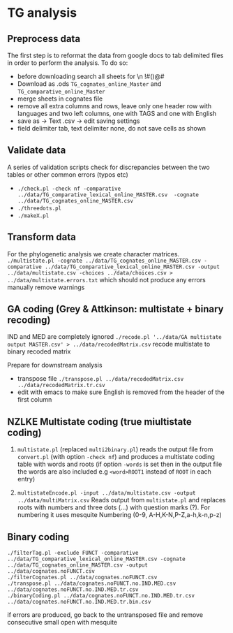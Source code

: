 # TG analysis

## Preprocess data
The first step is to reformat the data from google docs to tab delimited files in order to perform the analysis. To do so:

 - before downloading search all sheets for \\n !#()@#
 - Download as .ods `TG_cognates_online_Master` and `TG_comparative_online_Master`
 - merge sheets in cognates file
 - remove all extra columns and rows, leave only one header row with languages and two left columns, one with TAGS and one with English
 - save as -> Text .csv -> edit saving settings
 - field delimiter tab, text delimiter none, do not save cells as shown
 
## Validate data
A series of validation scripts check for discrepancies between the two tables or other common errors (typos etc)

 - `./check.pl -check nf -comparative ../data/TG_comparative_lexical_online_MASTER.csv  -cognate ../data/TG_cognates_online_MASTER.csv`
 - `./threedots.pl`
 - `./makeX.pl`

## Transform data

For the phylogenetic analysis we create character matrices.
`./multistate.pl -cognate ../data/TG_cognates_online_MASTER.csv -comparative ../data/TG_comparative_lexical_online_MASTER.csv -output ../data/multistate.csv -choices ../data/choices.csv > ../data/multistate.errors.txt`
which should not produce any errors
manually remove warnings

## GA coding (Grey & Attkinson: multistate + binary recoding)

IND and MED are completely ignored
`./recode.pl '../data/GA multistate output MASTER.csv' > ../data/recodedMatrix.csv` recode multistate to binary recoded matrix

Prepare for downstream analysis
 
 - transpose file
`./transpose.pl ../data/recodedMatrix.csv ../data/recodedMatrix.tr.csv`
 - edit with emacs to make sure English is removed from the header of the first column


## NZLKE Multistate coding (true miultistate coding)
1. `multistate.pl` (replaced `multi2binary.pl`)
reads the output file from `convert.pl` (with option `-check nf`) and produces a multistate coding table with words and roots (if option `-words` is set then in the output file the words are also included e.g  `<word>ROOT1` instead of `ROOT` in each entry)

2. `multistateEncode.pl -input ../data/multistate.csv -output ../data/multiMatrix.csv`
Reads output from `multistate.pl` and replaces roots with numbers and three dots (...) with question marks (?). For numbering it uses mesquite Numbering (0-9, A-H,K-N,P-Z,a-h,k-n,p-z)

## Binary coding

    ./filterTag.pl -exclude FUNCT -comparative ../data/TG_comparative_lexical_online_MASTER.csv -cognate ../data/TG_cognates_online_MASTER.csv -output ../data/cognates.noFUNCT.csv
    ./filterCognates.pl ../data/cognates.noFUNCT.csv
    ./transpose.pl ../data/cognates.noFUNCT.no.IND.MED.csv ../data/cognates.noFUNCT.no.IND.MED.tr.csv
    ./binaryCoding.pl ../data/cognates.noFUNCT.no.IND.MED.tr.csv ../data/cognates.noFUNCT.no.IND.MED.tr.bin.csv


if errors are produced, go back to the untransposed file and remove consecutive small
open with mesquite